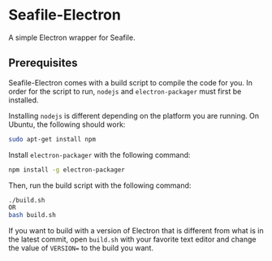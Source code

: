 # Seafile-Electron
A simple Electron wrapper for Seafile.

## Prerequisites
Seafile-Electron comes with a build script to compile the code for you.
In order for the script to run, `nodejs` and `electron-packager` must first be installed.

Installing `nodejs` is different depending on the platform you are running. On Ubuntu, the following should work:

```bash
sudo apt-get install npm
```

Install `electron-packager` with the following command:

```bash
npm install -g electron-packager
```

Then, run the build script with the following command:

```bash
./build.sh
OR
bash build.sh
```

If you want to build with a version of Electron that is different from what is
in the latest commit, open `build.sh` with your favorite text editor and change
the value of `VERSION=` to the build you want.
